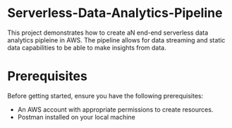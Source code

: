 # Serverless-Data-Analytics-Pipeline
This project demonstrates how to create aN end-end serverless data analytics pipleine in AWS. The pipeline allows for data streaming and static data capabilities to be able to make insights from data.

# Prerequisites
Before getting started, ensure you have the following prerequisites:
* An AWS account with appropriate permissions to create resources.
* Postman installed on your local machine
